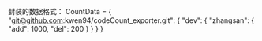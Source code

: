 

封装的数据格式：
CountData = {
	"git@github.com:kwen94/codeCount_exporter.git": {
		"dev": {
			"zhangsan": {
				"add": 1000,
				"del": 200
			}
		}
	}
}


